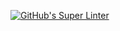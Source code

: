 [![GitHub's Super Linter](https://github.com/<ICS20-Programming-LilyC/-Unit1-02-HTML-Images/tree/main/.github/workflows>/workflows/GitHub's%20Super%20Linter/badge.svg)](https://github.com/<ICS20-Programming-LilyC/-Unit1-02-HTML-Images/tree/main/.github/workflows>/actions)